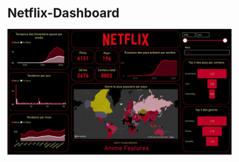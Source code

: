 # Netflix-Dashboard


<img src="Capture_netflix.JPG"
     style="float: left; margin-right: 20px;" />
     

